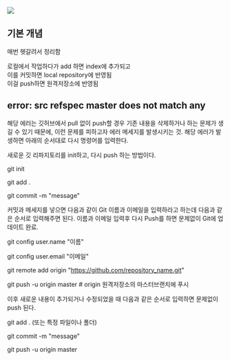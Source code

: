 ![](https://t1.daumcdn.net/cfile/tistory/1322BD4D4D7496720C)

## 기본 개념
매번 헷갈려서 정리함  

로컬에서 작업하다가 add 하면 index에 추가되고  
이를 커밋하면 local repository에 반영됨  
이걸 push하면 원격저장소에 반영됨

## error: src refspec master does not match any

해당 에러는 깃허브에서 pull 없이 push할 경우 기존 내용을 삭제하거나 하는 문제가 생길 수 있기 때문에, 이런 문제를 피하고자 에러 메세지를 발생시키는 것. 해당 에러가 발생하면 아래의 순서대로 다시 명령어를 입력한다. 

새로운 깃 리파지토리를 init하고, 다시 push 하는 방법이다.

git init

git add .

git commit -m "message"

커밋과 메세지를 넣으면 다음과 같이 Git 이름과 이메일을 입력하라고 하는데 다음과 같은 순서로 입력해주면 된다. 이름과 이메일 입력후 다시 Push를 하면 문제없이 Git에 업데이트 완료.

git config user.name "이름"

git config user.email "이메일"

git remote add origin "https://github.com/repository_name.git"

git push -u origin master  # origin 원격저장소의 마스터브랜치에 푸시

 

이후 새로운 내용이 추가되거나 수정되었을 때 다음과 같은 순서로 입력하면 문제없이 push 된다.

git add . (또는 특정 파일이나 폴더)

git commit -m "message"

git push -u origin master




